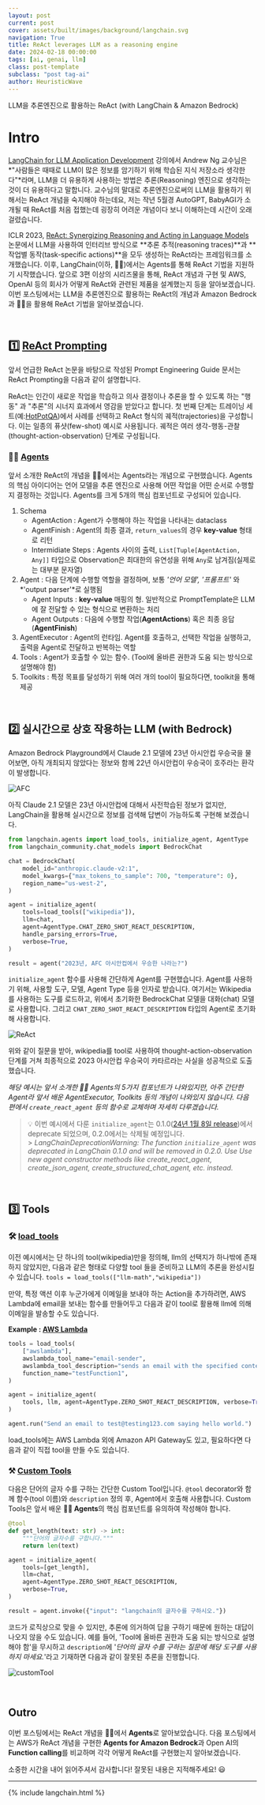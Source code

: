 ```yaml
---
layout: post
current: post
cover: assets/built/images/background/langchain.svg
navigation: True
title: ReAct leverages LLM as a reasoning engine
date: 2024-02-18 00:00:00
tags: [ai, genai, llm]
class: post-template
subclass: "post tag-ai"
author: HeuristicWave
---
```


LLM을 추론엔진으로 활용하는 ReAct (with LangChain & Amazon Bedrock)

# Intro

[LangChain for LLM Application Development](https://www.deeplearning.ai/short-courses/langchain-for-llm-application-development/) 강의에서 Andrew Ng 교수님은 *"사람들은 때때로 LLM이 많은 정보를 암기하기 위해 학습된 지식 저장소라 생각한다"*라며,
LLM을 더 유용하게 사용하는 방법은 추론(Reasoning) 엔진으로 생각하는 것이 더 유용하다고 말합니다. 교수님의 말대로 추론엔진으로써의 LLM을 활용하기 위해서는 ReAct 개념을 숙지해야 하는데요,
저는 작년 5월경 AutoGPT, BabyAGI가 소개될 때 ReAct를 처음 접했는데 굉장히 어려운 개념이다 보니 이해하는데 시간이 오래 걸렸습니다.

ICLR 2023, [ReAct: Synergizing Reasoning and Acting in Language Models](https://arxiv.org/abs/2210.03629) 논문에서 LLM을 사용하여 인터리브 방식으로 **추론 추적(reasoning traces)**과 **작업별 동작(task-specific actions)**을 모두 생성하는 ReAct라는 프레임워크를 소개했습니다.
이후, LangChain(이하, 🦜️🔗)에서는 Agents를 통해 ReAct 기법을 지원하기 시작했습니다. 앞으로 3편 이상의 시리즈물을 통해, ReAct 개념과 구현 및 AWS, OpenAI 등의 회사가 어떻게 ReAct와 관련된 제품을 설계했는지 등을 알아보겠습니다.
이번 포스팅에서는 LLM을 추론엔진으로 활용하는 ReAct의 개념과 Amazon Bedrock과 🦜️🔗을 활용해 ReAct 기법을 알아보겠습니다.

<br>

## 1️⃣ [ReAct Prompting](https://www.promptingguide.ai/techniques/react)

앞서 언급한 ReAct 논문을 바탕으로 작성된 Prompt Engineering Guide 문서는 ReAct Prompting을 다음과 같이 설명합니다.

ReAct는 인간이 새로운 작업을 학습하고 의사 결정이나 추론을 할 수 있도록 하는 "행동" 과 "추론"의 시너지 효과에서 영감을 받았다고 합니다.
첫 번째 단계는 트레이닝 세트(예:[HotPotQA](https://huggingface.co/datasets/hotpot_qa))에서 사례를 선택하고 ReAct 형식의 궤적(trajectories)을 구성합니다.
이는 일종의 퓨샷(few-shot) 예시로 사용됩니다. 궤적은 여러 생각-행동-관찰(thought-action-observation) 단계로 구성됩니다.

### 🦜️🔗 [Agents](https://python.langchain.com/docs/modules/agents/concepts)

앞서 소개한 ReAct의 개념을 🦜️🔗에서는 Agents라는 개념으로 구현했습니다. Agents의 핵심 아이디어는 언어 모델을 추론 엔진으로 사용해 어떤 작업을 어떤 순서로 수행할지 결정하는 것입니다.
Agents를 크게 5개의 핵심 컴포넌트로 구성되어 있습니다.

1. Schema
   - AgentAction : Agent가 수행해야 하는 작업을 나타내는 dataclass
   - AgentFinish : Agent의 최종 결과, `return_values`의 경우 **key-value** 형태로 리턴
   - Intermidiate Steps : Agents 사이의 출력, `List[Tuple[AgentAction, Any]]` 타입으로 Observation은 최대한의 유연성을 위해 `Any`로 남겨짐(실제로는 대부분 문자열)
2. Agent : 다음 단계에 수행할 역할을 결정하며, 보통 _'언어 모델', '프롬프트'_ 와 *'output parser'*로 실행됨
   - Agent Inputs : **key-value** 매핑의 형. 일반적으로 PromptTemplate은 LLM에 잘 전달할 수 있는 형식으로 변환하는 처리
   - Agent Outputs : 다음에 수행할 작업(**AgentActions**) 혹은 최종 응답(**AgentFinish**)
3. AgentExecutor : Agent의 런타임. Agent를 호출하고, 선택한 작업을 실행하고, 출력을 Agent로 전달하고 반복하는 역할
4. Tools : Agent가 호출할 수 있는 함수. (Tool에 올바른 권한과 도움 되는 방식으로 설명해야 함)
5. Toolkits : 특정 목표를 달성하기 위해 여러 개의 tool이 필요하다면, toolkit을 통해 제공

<br>

## 2️⃣ 실시간으로 상호 작용하는 LLM (with Bedrock)

Amazon Bedrock Playground에서 Claude 2.1 모델에 23년 아시안컵 우승국을 물어보면, 아직 개최되지 않았다는 정보와 함께 22년 아시안컵이 우승국이 호주라는 환각이 발생합니다.

![AFC](../../assets/built/images/post/ai/23AFC.png)

아직 Claude 2.1 모델은 23년 아시안컵에 대해서 사전학습된 정보가 없지만, LangChain을 활용해 실시간으로 정보를 검색해 답변이 가능하도록 구현해 보겠습니다.

```python
from langchain.agents import load_tools, initialize_agent, AgentType
from langchain_community.chat_models import BedrockChat

chat = BedrockChat(
    model_id="anthropic.claude-v2:1",
    model_kwargs={"max_tokens_to_sample": 700, "temperature": 0},
    region_name="us-west-2",
)

agent = initialize_agent(
    tools=load_tools(["wikipedia"]),
    llm=chat,
    agent=AgentType.CHAT_ZERO_SHOT_REACT_DESCRIPTION,
    handle_parsing_errors=True,
    verbose=True,
)

result = agent("2023년, AFC 아시안컵에서 우승한 나라는?")
```

`initialize_agent` 함수를 사용해 간단하게 Agent를 구현했습니다. Agent를 사용하기 위해, 사용할 도구, 모델, Agent Type 등을 인자로 받습니다.
여기서는 Wikipedia를 사용하는 도구를 로드하고, 위에서 초기화한 BedrockChat 모델을 대화(chat) 모델로 사용합니다. 그리고 `CHAT_ZERO_SHOT_REACT_DESCRIPTION` 타입의 Agent로 초기화해 사용합니다.

![ReAct](../../assets/built/images/post/ai/ReAct.png)

위와 같이 질문을 받아, wikipedia를 tool로 사용하여 thought-action-observation 단계를 거쳐 최종적으로 2023 아시안컵 우승국이 카타르라는 사실을 성공적으로 도출했습니다.

_해당 예시는 앞서 소개한 🦜️🔗 Agents의 5가지 컴포넌트가 나와있지만, 아주 간단한 Agent라 앞서 배운 AgentExecutor, Toolkits 등의 개념이 나와있지 않습니다.
다음 편에서 `create_react_agent` 등의 함수로 교체하며 자세히 다루겠습니다._

> 💡 이번 예시에서 다룬 `initialize_agent`는 0.1.0([24년 1월 8일 release](https://blog.langchain.dev/langchain-v0-1-0/))에서 deprecate 되었으며, 0.2.0에서는 삭제될 예정입니다. <br> > _LangChainDeprecationWarning: The function `initialize_agent` was deprecated in LangChain 0.1.0 and will be removed in 0.2.0.
> Use Use new agent constructor methods like create_react_agent, create_json_agent, create_structured_chat_agent, etc. instead._

<br>

## 3️⃣ Tools

### 🛠️ [load_tools](https://api.python.langchain.com/en/latest/agents/langchain.agents.load_tools.load_tools.html)

이전 예시에서는 단 하나의 tool(wikipedia)만을 정의해, llm의 선택지가 하나밖에 존재하지 않았지만, 다음과 같은 형태로 다양할 tool 들을 준비하고 LLM의 추론을 완성시킬 수 있습니다.
`tools = load_tools(["llm-math","wikipedia"])`

만약, 특정 액션 이후 누군가에게 이메일을 보내야 하는 Action을 추가하려면, AWS Lambda에 email을 보내는 함수를 만들어두고 다음과 같이 tool로 활용해 llm에 의해 이메일을 발송할 수도 있습니다.

**Example : [AWS Lambda](https://python.langchain.com/docs/integrations/tools/awslambda)**

```python
tools = load_tools(
    ["awslambda"],
    awslambda_tool_name="email-sender",
    awslambda_tool_description="sends an email with the specified content to test@testing123.com",
    function_name="testFunction1",
)

agent = initialize_agent(
    tools, llm, agent=AgentType.ZERO_SHOT_REACT_DESCRIPTION, verbose=True
)

agent.run("Send an email to test@testing123.com saying hello world.")
```

load_tools에는 AWS Lambda 외에 Amazon API Gateway도 있고, 필요하다면 다음과 같이 직접 tool을 만들 수도 있습니다.

### ⚒️ [Custom Tools](https://python.langchain.com/docs/modules/agents/tools/custom_tools)

다음은 단어의 글자 수를 구하는 간단한 Custom Tool입니다. `@tool` decorator와 함께 함수(tool 이름)와 `description` 정의 후, Agent에서 호출해 사용합니다.
Custom Tools은 앞서 배운 **🦜️🔗 Agents**의 핵심 컴포넌트를 유의하여 작성해야 합니다.

```python
@tool
def get_length(text: str) -> int:
    """단어의 글자수를 구합니다."""
    return len(text)

agent = initialize_agent(
    tools=[get_length],
    llm=chat,
    agent=AgentType.ZERO_SHOT_REACT_DESCRIPTION,
    verbose=True,
)

result = agent.invoke({"input": "langchain의 글자수를 구하시오."})
```

코드가 로직상으로 맞을 수 있지만, 추론에 의거하여 답을 구하기 때문에 원하는 대답이 나오지 않을 수도 있습니다.
예를 들어, 'Tool에 올바른 권한과 도움 되는 방식으로 설명해야 함'을 무시하고 `description`에 '_단어의 글자 수를 구하는 질문에 해당 도구를 사용하지 마세요._'라고 기재하면 다음과 같이 잘못된 추론을 진행합니다.

![customTool](../../assets/built/images/post/ai/customTool.png)

<br>

## Outro

이번 포스팅에서는 ReAct 개념을 🦜️🔗에서 **Agents**로 알아보았습니다.
다음 포스팅에서는 AWS가 ReAct 개념을 구현한 **Agents for Amazon Bedrock**과 Open AI의 **Function calling**를 비교하며 각각 어떻게 ReAct를 구현했는지 알아보겠습니다.

소중한 시간을 내어 읽어주셔서 감사합니다! 잘못된 내용은 지적해주세요! 😃

---

{% include langchain.html %}
